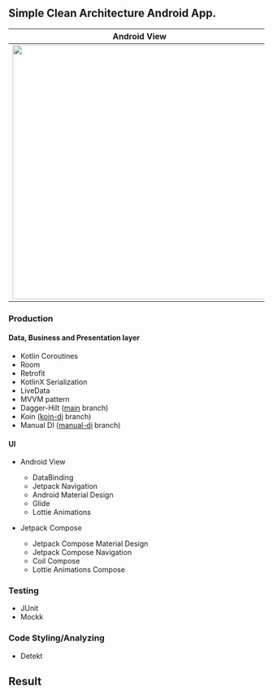 ## Simple Clean Architecture Android App.


| Android View | Jetpack Compose |
| --- | --- |
| <img src="https://user-images.githubusercontent.com/17815721/218028053-521dc7a0-7af6-4c86-b920-17adb2b32320.gif" height="500"> | <img src="https://user-images.githubusercontent.com/17815721/218028221-c9982c75-087a-443d-9372-5e206b50b538.gif" height="500"> |




### Production

#### Data, Business and Presentation layer
- Kotlin Coroutines
- Room
- Retrofit
- KotlinX Serialization
- LiveData
- MVVM pattern
- Dagger-Hilt ([main](https://github.com/mecoFarid/Trending-Android) branch)
- Koin ([koin-di](https://github.com/mecoFarid/Trending-Android/tree/koin-di) branch)
- Manual DI ([manual-di](https://github.com/mecoFarid/Trending-Android/tree/manual-di) branch)

#### UI
- Android View
    - DataBinding
    - Jetpack Navigation
    - Android Material Design
    - Glide
    - Lottie Animations

- Jetpack Compose
    - Jetpack Compose Material Design
    - Jetpack Compose Navigation
    - Coil Compose
    - Lottie Animations Compose

### Testing
- JUnit
- Mockk

### Code Styling/Analyzing
- Detekt


## Result


